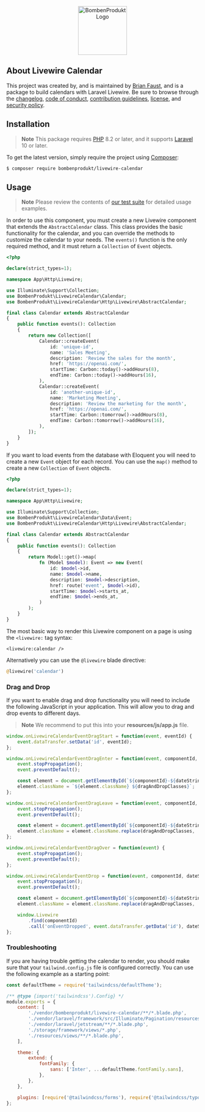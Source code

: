 <p align="center">
    <a href="https://bombenprodukt.com" target="_blank">
        <img src="https://raw.githubusercontent.com/faustbrian/assets/main/logo-text.svg" width="128" alt="BombenProdukt Logo" />
    </a>
</p>


## About Livewire Calendar

This project was created by, and is maintained by [Brian Faust](https://github.com/faustbrian), and is a package to build calendars with Laravel Livewire. Be sure to browse through the [changelog](CHANGELOG.md), [code of conduct](.github/CODE_OF_CONDUCT.md), [contribution guidelines](.github/CONTRIBUTING.md), [license](LICENSE), and [security policy](.github/SECURITY.md).

## Installation

> **Note**
> This package requires [PHP](https://www.php.net/) 8.2 or later, and it supports [Laravel](https://laravel.com/) 10 or later.

To get the latest version, simply require the project using [Composer](https://getcomposer.org/):

```bash
$ composer require bombenprodukt/livewire-calendar
```

## Usage

> **Note**
> Please review the contents of [our test suite](/tests) for detailed usage examples.

In order to use this component, you must create a new Livewire component that extends the `AbstractCalendar` class. This class provides the basic functionality for the calendar, and you can override the methods to customize the calendar to your needs. The `events()` function is the only required method, and it must return a `Collection` of `Event` objects.

```php
<?php

declare(strict_types=1);

namespace App\Http\Livewire;

use Illuminate\Support\Collection;
use BombenProdukt\LivewireCalendar\Calendar;
use BombenProdukt\LivewireCalendar\Http\Livewire\AbstractCalendar;

final class Calendar extends AbstractCalendar
{
    public function events(): Collection
    {
        return new Collection([
            Calendar::createEvent(
                id: 'unique-id',
                name: 'Sales Meeting',
                description: 'Review the sales for the month',
                href: 'https://openai.com/',
                startTime: Carbon::today()->addHours(8),
                endTime: Carbon::today()->addHours(16),
            ),
            Calendar::createEvent(
                id: 'another-unique-id',
                name: 'Marketing Meeting',
                description: 'Review the marketing for the month',
                href: 'https://openai.com/',
                startTime: Carbon::tomorrow()->addHours(8),
                endTime: Carbon::tomorrow()->addHours(16),
            ),
        ]);
    }
}
```

If you want to load events from the database with Eloquent you will need to create a new `Event` object for each record. You can use the `map()` method to create a new `Collection` of `Event` objects.

```php
<?php

declare(strict_types=1);

namespace App\Http\Livewire;

use Illuminate\Support\Collection;
use BombenProdukt\LivewireCalendar\Data\Event;
use BombenProdukt\LivewireCalendar\Http\Livewire\AbstractCalendar;

final class Calendar extends AbstractCalendar
{
    public function events(): Collection
    {
        return Model::get()->map(
            fn (Model $model): Event => new Event(
                id: $model->id,
                name: $model->name,
                description: $model->description,
                href: route('event', $model->id),
                startTime: $model->starts_at,
                endTime: $model->ends_at,
            )
        );
    }
}
```

The most basic way to render this Livewire component on a page is using the `<livewire:` tag syntax:

```blade
<livewire:calendar />
```

Alternatively you can use the `@livewire` blade directive:

```php
@livewire('calendar')
```

### Drag and Drop

If you want to enable drag and drop functionality you will need to include the following JavaScript in your application. This will allow you to drag and drop events to different days.

> **Note**
> We recommend to put this into your **resources/js/app.js** file.

```js
window.onLivewireCalendarEventDragStart = function(event, eventId) {
	event.dataTransfer.setData('id', eventId);
};

window.onLivewireCalendarEventDragEnter = function(event, componentId, dateString, dragAndDropClasses) {
	event.stopPropagation();
	event.preventDefault();

	const element = document.getElementById(`${componentId}-${dateString}`);
	element.className = `${element.className} ${dragAndDropClasses}`;
};

window.onLivewireCalendarEventDragLeave = function(event, componentId, dateString, dragAndDropClasses) {
	event.stopPropagation();
	event.preventDefault();

	const element = document.getElementById(`${componentId}-${dateString}`);
	element.className = element.className.replace(dragAndDropClasses, '');
};

window.onLivewireCalendarEventDragOver = function(event) {
	event.stopPropagation();
	event.preventDefault();
};

window.onLivewireCalendarEventDrop = function(event, componentId, dateString, dragAndDropClasses) {
	event.stopPropagation();
	event.preventDefault();

	const element = document.getElementById(`${componentId}-${dateString}`);
	element.className = element.className.replace(dragAndDropClasses, '');

	window.Livewire
		.find(componentId)
		.call('onEventDropped', event.dataTransfer.getData('id'), dateString);
};
```

### Troubleshooting

If you are having trouble getting the calendar to render, you should make sure that your `tailwind.config.js` file is configured correctly. You can use the following example as a starting point:

```js
const defaultTheme = require('tailwindcss/defaultTheme');

/** @type {import('tailwindcss').Config} */
module.exports = {
    content: [
        './vendor/bombenprodukt/livewire-calendar/**/*.blade.php',
        './vendor/laravel/framework/src/Illuminate/Pagination/resources/views/*.blade.php',
        './vendor/laravel/jetstream/**/*.blade.php',
        './storage/framework/views/*.php',
        './resources/views/**/*.blade.php',
    ],

    theme: {
        extend: {
            fontFamily: {
                sans: ['Inter', ...defaultTheme.fontFamily.sans],
            },
        },
    },

    plugins: [require('@tailwindcss/forms'), require('@tailwindcss/typography')],
};
```
